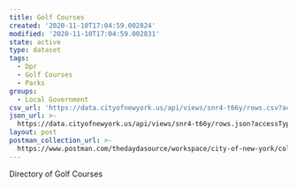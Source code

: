 ```yaml
---
title: Golf Courses
created: '2020-11-10T17:04:59.002824'
modified: '2020-11-10T17:04:59.002831'
state: active
type: dataset
tags:
  - Dpr
  - Golf Courses
  - Parks
groups:
  - Local Government
csv_url: 'https://data.cityofnewyork.us/api/views/snr4-t66y/rows.csv?accessType=DOWNLOAD'
json_url: >-
  https://data.cityofnewyork.us/api/views/snr4-t66y/rows.json?accessType=DOWNLOAD
layout: post
postman_collection_url: >-
  https://www.postman.com/thedaydasource/workspace/city-of-new-york/collection/15909983-ceff90c5-7d78-4847-95b1-f99cc529e584
---
```

Directory of Golf Courses
